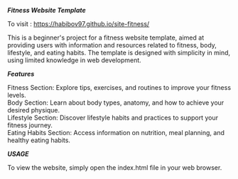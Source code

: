 <i><b>Fitness Website Template</i></b>

To visit : https://habibov97.github.io/site-fitness/

This is a beginner's project for a fitness website template, aimed at providing users with information and resources related to fitness, body, lifestyle, and eating habits. The template is designed with simplicity in mind, using limited knowledge in web development.

<i><b>Features</i></b>

Fitness Section: Explore tips, exercises, and routines to improve your fitness levels.<br />
Body Section: Learn about body types, anatomy, and how to achieve your desired physique.<br />
Lifestyle Section: Discover lifestyle habits and practices to support your fitness journey.<br />
Eating Habits Section: Access information on nutrition, meal planning, and healthy eating habits.<br />

<i><b>USAGE</b></i>

To view the website, simply open the index.html file in your web browser.
